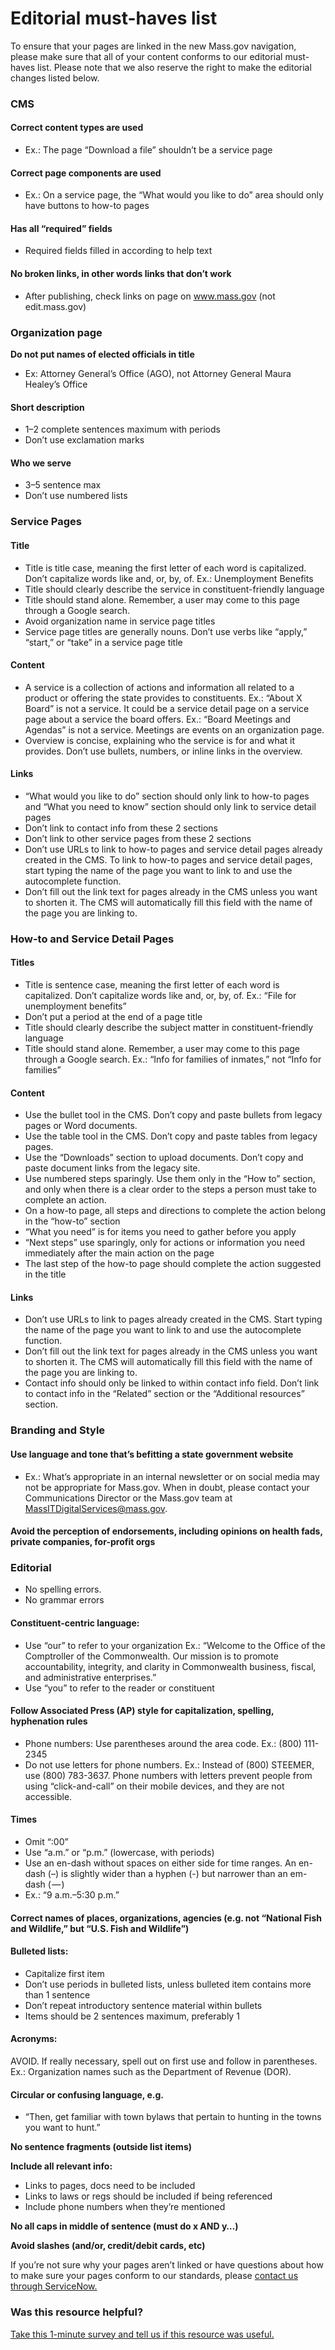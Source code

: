 # Editorial must-haves list

To ensure that your pages are linked in the new Mass.gov navigation, please make sure that all of your content conforms to our editorial must-haves list. Please note that we also reserve the right to make the editorial changes listed below.

### **CMS**

#### **Correct content types are used**

* Ex.: The page “Download a file” shouldn’t be a service page

####  **Correct page components are used**

* Ex.: On a service page, the “What would you like to do” area should only have buttons to how-to pages

#### **Has all “required” fields**

* Required fields filled in according to help text

#### **No broken links, in other words links that don’t work**

* After publishing, check links on page on www.mass.gov \(not edit.mass.gov\)

### **Organization page**

**Do not put names of elected officials in title**

* Ex: Attorney General’s Office \(AGO\), not Attorney General Maura Healey’s Office

#### **Short description**

* 1–2 complete sentences maximum with periods
* Don’t use exclamation marks

#### **Who we serve**

* 3–5 sentence max
* Don’t use numbered lists

### Service Pages

#### **Title**

* Title is title case, meaning the first letter of each word is capitalized. Don’t capitalize words like and, or, by, of. Ex.: Unemployment Benefits
* Title should clearly describe the service in constituent-friendly language
* Title should stand alone. Remember, a user may come to this page through a Google search.
* Avoid organization name in service page titles
* Service page titles are generally nouns. Don’t use verbs like “apply,” “start,” or “take” in a service page title

#### **Content**

* A service is a collection of actions and information all related to a product or offering the state provides to constituents.  Ex.: “About X Board” is not a service. It could be a service detail page on a service page about a service the board offers.  Ex.: “Board Meetings and Agendas” is not a service. Meetings are events on an organization page.
* Overview is concise, explaining who the service is for and what it provides. Don’t use bullets, numbers, or inline links in the overview.

#### **Links**

* “What would you like to do” section should only link to how-to pages and “What you need to know” section should only link to service detail pages
* Don’t link to contact info from these 2 sections
* Don’t link to other service pages from these 2 sections
* Don’t use URLs to link to how-to pages and service detail pages already created in the CMS. To link to how-to pages and service detail pages, start typing the name of the page you want to link to and use the autocomplete function.
* Don’t fill out the link text for pages already in the CMS unless you want to shorten it. The CMS will automatically fill this field with the name of the page you are linking to.

### How-to and Service Detail Pages

#### **Titles**

* Title is sentence case, meaning the first letter of each word is capitalized. Don’t capitalize words like and, or, by, of. Ex.: “File for unemployment benefits”
* Don’t put a period at the end of a page title
* Title should clearly describe the subject matter in constituent-friendly language
* Title should stand alone. Remember, a user may come to this page through a Google search. Ex.: “Info for families of inmates,” not “Info for families”

#### **Content**

* Use the bullet tool in the CMS. Don’t copy and paste bullets from legacy pages or Word documents.
* Use the table tool in the CMS. Don’t copy and paste tables from legacy pages.
* Use the “Downloads” section to upload documents. Don’t copy and paste document links from the legacy site.
* Use numbered steps sparingly. Use them only in the “How to” section, and only when there is a clear order to the steps a person must take to complete an action.
* On a how-to page, all steps and directions to complete the action belong in the “how-to” section
* “What you need” is for items you need to gather before you apply
* “Next steps” use sparingly, only for actions or information you need immediately after the main action on the page
* The last step of the how-to page should complete the action suggested in the title

####  **Links**

* Don’t use URLs to link to pages already created in the CMS. Start typing the name of the page you want to link to and use the autocomplete function.
* Don’t fill out the link text for pages already in the CMS unless you want to shorten it. The CMS will automatically fill this field with the name of the page you are linking to.
* Contact info should only be linked to within contact info field. Don’t link to contact info in the “Related” section or the “Additional resources” section.

### **Branding and Style**

#### **Use language and tone that’s befitting a state government website**

* Ex.: What’s appropriate in an internal newsletter or on social media may not be appropriate for Mass.gov. When in doubt, please contact your Communications Director or the Mass.gov team at MassITDigitalServices@mass.gov.

#### **Avoid the perception of endorsements, including opinions on health fads, private companies, for-profit orgs**

### **Editorial**

* No spelling errors.
* No grammar errors

#### **Constituent-centric language:**

* Use “our” to refer to your organization Ex.: “Welcome to the Office of the Comptroller of the Commonwealth. Our mission is to promote accountability, integrity, and clarity in Commonwealth business, fiscal, and administrative enterprises.”
* Use “you” to refer to the reader or constituent

#### **Follow Associated Press \(AP\) style for capitalization, spelling, hyphenation rules**

* Phone numbers: Use parentheses around the area code. Ex.: \(800\) 111-2345
* Do not use letters for phone numbers. Ex.: Instead of \(800\) STEEMER, use \(800\) 783-3637. Phone numbers with letters prevent people from using “click-and-call” on their mobile devices, and they are not accessible.

####  **Times**

* Omit “:00”
* Use “a.m.” or “p.m.” \(lowercase, with periods\)
* Use an en-dash without spaces on either side for time ranges. An en-dash \(–\) is slightly wider than a hyphen \(-\) but narrower than an em-dash \( — \)
* Ex.: “9 a.m.–5:30 p.m.”

#### **Correct names of places, organizations, agencies \(e.g. not “National Fish and Wildlife,” but “U.S. Fish and Wildlife”\)**

#### **Bulleted lists:**

* Capitalize first item
* Don’t use periods in bulleted lists, unless bulleted item contains more than 1 sentence
* Don’t repeat introductory sentence material within bullets
* Items should be 2 sentences maximum, preferably 1

####  **Acronyms:** 

AVOID. If really necessary, spell out on first use and follow in parentheses. Ex.: Organization names such as the Department of Revenue \(DOR\).

#### **Circular or confusing language, e.g.**

* “Then, get familiar with town bylaws that pertain to hunting in the towns you want to hunt.”

**No sentence fragments \(outside list items\)**

**Include all relevant info:**

* Links to pages, docs need to be included
* Links to laws or regs should be included if being referenced
* Include phone numbers when they’re mentioned

**No all caps in middle of sentence \(must do x AND y…\)**

**Avoid slashes \(and/or, credit/debit cards, etc\)**

If you’re not sure why your pages aren’t linked or have questions about how to make sure your pages conform to our standards, please [contact us through ServiceNow.](https://massgov.service-now.com/sp?id=sc_cat_item&sys_id=0bb8e784dbec0700f132fb37bf9619fe)

### Was this resource helpful?

[Take this 1-minute survey and tell us if this resource was useful.](https://massgov.formstack.com/forms/resource_library_feedback?Article=MustHaves)

